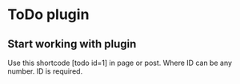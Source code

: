 # ToDo plugin

## Start working with plugin

Use this shortcode [todo id=1] in page or post. Where ID can be any number. ID is required.